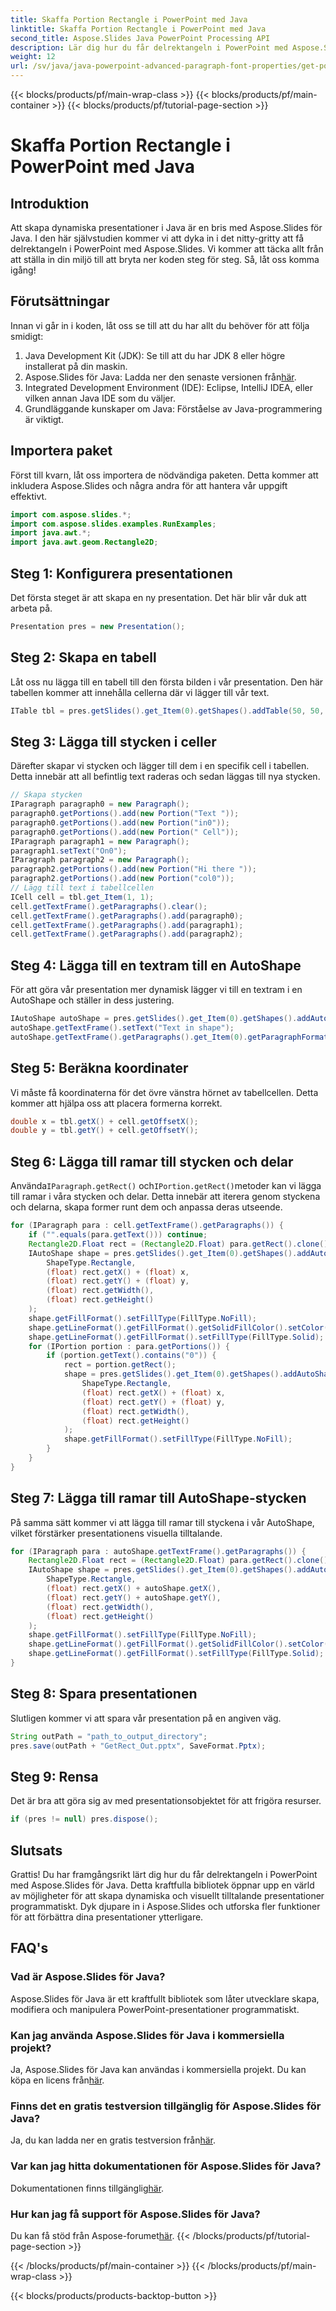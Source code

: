 ```yaml
---
title: Skaffa Portion Rectangle i PowerPoint med Java
linktitle: Skaffa Portion Rectangle i PowerPoint med Java
second_title: Aspose.Slides Java PowerPoint Processing API
description: Lär dig hur du får delrektangeln i PowerPoint med Aspose.Slides för Java med denna detaljerade, steg-för-steg handledning. Perfekt för Java-utvecklare.
weight: 12
url: /sv/java/java-powerpoint-advanced-paragraph-font-properties/get-portion-rectangle-powerpoint-java/
---
```


{{< blocks/products/pf/main-wrap-class >}}
{{< blocks/products/pf/main-container >}}
{{< blocks/products/pf/tutorial-page-section >}}

# Skaffa Portion Rectangle i PowerPoint med Java

## Introduktion
Att skapa dynamiska presentationer i Java är en bris med Aspose.Slides för Java. I den här självstudien kommer vi att dyka in i det nitty-gritty att få delrektangeln i PowerPoint med Aspose.Slides. Vi kommer att täcka allt från att ställa in din miljö till att bryta ner koden steg för steg. Så, låt oss komma igång!
## Förutsättningar
Innan vi går in i koden, låt oss se till att du har allt du behöver för att följa smidigt:
1. Java Development Kit (JDK): Se till att du har JDK 8 eller högre installerat på din maskin.
2.  Aspose.Slides för Java: Ladda ner den senaste versionen från[här](https://releases.aspose.com/slides/java/).
3. Integrated Development Environment (IDE): Eclipse, IntelliJ IDEA, eller vilken annan Java IDE som du väljer.
4. Grundläggande kunskaper om Java: Förståelse av Java-programmering är viktigt.
## Importera paket
Först till kvarn, låt oss importera de nödvändiga paketen. Detta kommer att inkludera Aspose.Slides och några andra för att hantera vår uppgift effektivt.
```java
import com.aspose.slides.*;
import com.aspose.slides.examples.RunExamples;
import java.awt.*;
import java.awt.geom.Rectangle2D;
```
## Steg 1: Konfigurera presentationen
Det första steget är att skapa en ny presentation. Det här blir vår duk att arbeta på.
```java
Presentation pres = new Presentation();
```
## Steg 2: Skapa en tabell
Låt oss nu lägga till en tabell till den första bilden i vår presentation. Den här tabellen kommer att innehålla cellerna där vi lägger till vår text.
```java
ITable tbl = pres.getSlides().get_Item(0).getShapes().addTable(50, 50, new double[]{50, 70}, new double[]{50, 50, 50});
```
## Steg 3: Lägga till stycken i celler
Därefter skapar vi stycken och lägger till dem i en specifik cell i tabellen. Detta innebär att all befintlig text raderas och sedan läggas till nya stycken.
```java
// Skapa stycken
IParagraph paragraph0 = new Paragraph();
paragraph0.getPortions().add(new Portion("Text "));
paragraph0.getPortions().add(new Portion("in0"));
paragraph0.getPortions().add(new Portion(" Cell"));
IParagraph paragraph1 = new Paragraph();
paragraph1.setText("On0");
IParagraph paragraph2 = new Paragraph();
paragraph2.getPortions().add(new Portion("Hi there "));
paragraph2.getPortions().add(new Portion("col0"));
// Lägg till text i tabellcellen
ICell cell = tbl.get_Item(1, 1);
cell.getTextFrame().getParagraphs().clear();
cell.getTextFrame().getParagraphs().add(paragraph0);
cell.getTextFrame().getParagraphs().add(paragraph1);
cell.getTextFrame().getParagraphs().add(paragraph2);
```
## Steg 4: Lägga till en textram till en AutoShape
För att göra vår presentation mer dynamisk lägger vi till en textram i en AutoShape och ställer in dess justering.
```java
IAutoShape autoShape = pres.getSlides().get_Item(0).getShapes().addAutoShape(ShapeType.Rectangle, 400, 100, 60, 120);
autoShape.getTextFrame().setText("Text in shape");
autoShape.getTextFrame().getParagraphs().get_Item(0).getParagraphFormat().setAlignment(TextAlignment.Left);
```
## Steg 5: Beräkna koordinater
Vi måste få koordinaterna för det övre vänstra hörnet av tabellcellen. Detta kommer att hjälpa oss att placera formerna korrekt.
```java
double x = tbl.getX() + cell.getOffsetX();
double y = tbl.getY() + cell.getOffsetY();
```
## Steg 6: Lägga till ramar till stycken och delar
 Använda`IParagraph.getRect()` och`IPortion.getRect()`metoder kan vi lägga till ramar i våra stycken och delar. Detta innebär att iterera genom styckena och delarna, skapa former runt dem och anpassa deras utseende.
```java
for (IParagraph para : cell.getTextFrame().getParagraphs()) {
    if ("".equals(para.getText())) continue;
    Rectangle2D.Float rect = (Rectangle2D.Float) para.getRect().clone();
    IAutoShape shape = pres.getSlides().get_Item(0).getShapes().addAutoShape(
        ShapeType.Rectangle,
        (float) rect.getX() + (float) x,
        (float) rect.getY() + (float) y,
        (float) rect.getWidth(),
        (float) rect.getHeight()
    );
    shape.getFillFormat().setFillType(FillType.NoFill);
    shape.getLineFormat().getFillFormat().getSolidFillColor().setColor(Color.YELLOW);
    shape.getLineFormat().getFillFormat().setFillType(FillType.Solid);
    for (IPortion portion : para.getPortions()) {
        if (portion.getText().contains("0")) {
            rect = portion.getRect();
            shape = pres.getSlides().get_Item(0).getShapes().addAutoShape(
                ShapeType.Rectangle,
                (float) rect.getX() + (float) x,
                (float) rect.getY() + (float) y,
                (float) rect.getWidth(),
                (float) rect.getHeight()
            );
            shape.getFillFormat().setFillType(FillType.NoFill);
        }
    }
}
```
## Steg 7: Lägga till ramar till AutoShape-stycken
På samma sätt kommer vi att lägga till ramar till styckena i vår AutoShape, vilket förstärker presentationens visuella tilltalande.
```java
for (IParagraph para : autoShape.getTextFrame().getParagraphs()) {
    Rectangle2D.Float rect = (Rectangle2D.Float) para.getRect().clone();
    IAutoShape shape = pres.getSlides().get_Item(0).getShapes().addAutoShape(
        ShapeType.Rectangle,
        (float) rect.getX() + autoShape.getX(),
        (float) rect.getY() + autoShape.getY(),
        (float) rect.getWidth(),
        (float) rect.getHeight()
    );
    shape.getFillFormat().setFillType(FillType.NoFill);
    shape.getLineFormat().getFillFormat().getSolidFillColor().setColor(Color.YELLOW);
    shape.getLineFormat().getFillFormat().setFillType(FillType.Solid);
}
```
## Steg 8: Spara presentationen
Slutligen kommer vi att spara vår presentation på en angiven väg.
```java
String outPath = "path_to_output_directory";
pres.save(outPath + "GetRect_Out.pptx", SaveFormat.Pptx);
```
## Steg 9: Rensa
Det är bra att göra sig av med presentationsobjektet för att frigöra resurser.
```java
if (pres != null) pres.dispose();
```
## Slutsats
Grattis! Du har framgångsrikt lärt dig hur du får delrektangeln i PowerPoint med Aspose.Slides för Java. Detta kraftfulla bibliotek öppnar upp en värld av möjligheter för att skapa dynamiska och visuellt tilltalande presentationer programmatiskt. Dyk djupare in i Aspose.Slides och utforska fler funktioner för att förbättra dina presentationer ytterligare.
## FAQ's
### Vad är Aspose.Slides för Java?
Aspose.Slides för Java är ett kraftfullt bibliotek som låter utvecklare skapa, modifiera och manipulera PowerPoint-presentationer programmatiskt.
### Kan jag använda Aspose.Slides för Java i kommersiella projekt?
 Ja, Aspose.Slides för Java kan användas i kommersiella projekt. Du kan köpa en licens från[här](https://purchase.aspose.com/buy).
### Finns det en gratis testversion tillgänglig för Aspose.Slides för Java?
 Ja, du kan ladda ner en gratis testversion från[här](https://releases.aspose.com/).
### Var kan jag hitta dokumentationen för Aspose.Slides för Java?
 Dokumentationen finns tillgänglig[här](https://reference.aspose.com/slides/java/).
### Hur kan jag få support för Aspose.Slides för Java?
 Du kan få stöd från Aspose-forumet[här](https://forum.aspose.com/c/slides/11).
{{< /blocks/products/pf/tutorial-page-section >}}

{{< /blocks/products/pf/main-container >}}
{{< /blocks/products/pf/main-wrap-class >}}

{{< blocks/products/products-backtop-button >}}
